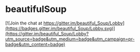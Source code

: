 # beautifulSoup

[![Join the chat at https://gitter.im/beautiful_Soup/Lobby](https://badges.gitter.im/beautiful_Soup/Lobby.svg)](https://gitter.im/beautiful_Soup/Lobby?utm_source=badge&utm_medium=badge&utm_campaign=pr-badge&utm_content=badge)